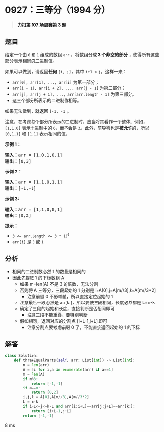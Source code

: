 # 0927：三等分（1994 分）


> <u>**[力扣第 107 场周赛第 3 题](https://leetcode.cn/problems/three-equal-parts/)**</u>

## 题目

<p>给定一个由 <code>0</code> 和 <code>1</code> 组成的数组<meta charset="UTF-8" /> <code>arr</code> ，将数组分成  <strong>3 个非空的部分</strong> ，使得所有这些部分表示相同的二进制值。</p>

<p>如果可以做到，请返回<strong>任何</strong> <code>[i, j]</code>，其中 <code>i+1 &lt; j</code>，这样一来：</p>

<ul>
<li><code>arr[0], arr[1], ..., arr[i]</code> 为第一部分；</li>
<li><code>arr[i + 1], arr[i + 2], ..., arr[j - 1]</code> 为第二部分；</li>
<li><code>arr[j], arr[j + 1], ..., arr[arr.length - 1]</code> 为第三部分。</li>
<li>这三个部分所表示的二进制值相等。</li>
</ul>

<p>如果无法做到，就返回 <code>[-1, -1]</code>。</p>

<p>注意，在考虑每个部分所表示的二进制时，应当将其看作一个整体。例如，<code>[1,1,0]</code> 表示十进制中的 <code>6</code>，而不会是 <code>3</code>。此外，前导零也是<strong>被允许</strong>的，所以 <code>[0,1,1]</code> 和 <code>[1,1]</code> 表示相同的值。</p>



<p><strong>示例 1：</strong></p>

<pre>
<strong>输入：</strong>arr = [1,0,1,0,1]
<strong>输出：</strong>[0,3]
</pre>

<p><strong>示例 2：</strong></p>

<pre>
<strong>输入：</strong>arr = [1,1,0,1,1]
<strong>输出：</strong>[-1,-1]</pre>

<p><strong>示例 3:</strong></p>

<pre>
<strong>输入：</strong>arr = [1,1,0,0,1]
<strong>输出：</strong>[0,2]
</pre>



<p><strong>提示：</strong></p>
<meta charset="UTF-8" />

<ul>
<li><code>3 &lt;= arr.length &lt;= 3 * 10<sup>4</sup></code></li>
<li><code>arr[i]</code> 是 <code>0</code> 或 <code>1</code></li>
</ul>




## 分析

- 相同的二进制数必然 1 的数量是相同的
- 因此先提取 1 的下标数组 A
	- 如果 m=len(A) 不是 3 的倍数，无法分割
	- 否则将 A 三等分，三段起始的 1 分别是 i=A[0],j=A[m//3],k=A[m//3*2]
		- 注意前缀 0 不影响值，所以直接定位起始的 1
	- 注意最后一段必然是 arr[k:]，所以要使三段相同，长度必然都是 L=n-k
	- 确定了三段的起始和长度，直接判断是否相同即可
		- 注意三段不能重叠，要特别判断
	- 假如相同，返回对应的分割点 [i+L-1,j+L] 即可
		- 注意分割点要考虑前缀 0 了，不能直接返回起始的 1 的下标

## 解答


```python
class Solution:
    def threeEqualParts(self, arr: List[int]) -> List[int]:
        n = len(arr)
        A = [i for i,a in enumerate(arr) if a==1]
        m = len(A)
        if m%3:
            return [-1,-1]
        if m==0:
            return [0,2]
        i,j,k = A[0],A[m//3],A[m//3*2]
        L = n-k
        if i+L<=j<=k-L and arr[i:i+L]==arr[j:j+L]==arr[k:]:
            return [i+L-1,j+L]
        return [-1,-1]
```
8 ms
